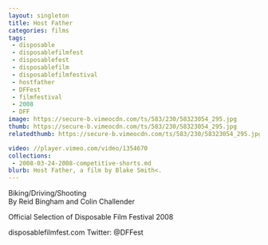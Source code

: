 ```yaml
---
layout: singleton
title: Host Father
categories: films
tags:
 - disposable
 - disposablefilmfest
 - disposablefest
 - disposablefilm
 - disposablefilmfestival
 - hostfather
 - DFFest
 - filmfestival
 - 2008
 - DFF
image: https://secure-b.vimeocdn.com/ts/583/230/58323054_295.jpg
thumb: https://secure-b.vimeocdn.com/ts/583/230/58323054_295.jpg
relatedthumb: https://secure-b.vimeocdn.com/ts/583/230/58323054_295.jpg

video: //player.vimeo.com/video/1354670
collections:
 - 2008-03-24-2008-competitive-shorts.md
blurb: Host Father, a film by Blake Smith<.
---
```


Biking/Driving/Shooting  
By Reid Bingham and Colin Challender

Official Selection of Disposable Film Festival 2008

disposablefilmfest.com
Twitter: @DFFest